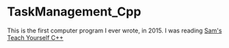 # TaskManagement_Cpp
This is the first computer program I ever wrote, in 2015. I was reading [Sam's Teach Yourself C++](https://www.amazon.com/Sams-Teach-Yourself-One-Hour/dp/0672335670)
 
